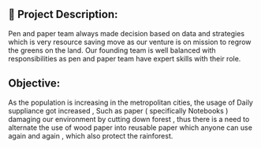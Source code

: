 ## 📌 Project Description:

Pen and paper team always made decision based on data and strategies which is very resource saving move as our venture is on mission to regrow the greens on the land. Our founding team is well balanced with responsibilities as pen and paper team have expert skills with their role.

## Objective:

As the population is increasing in the metropolitan cities, the usage of Daily suppliance got increased , Such as paper ( specifically Notebooks ) damaging our environment by cutting down forest , thus there is a need to alternate the use of wood paper into reusable paper which anyone can use again and again , which also protect the rainforest.
